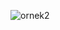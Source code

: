 ![ornek2](https://github.com/Batuhangokbudak/app_instagram/assets/120169258/0b1e6618-039c-427e-be15-facfd782b05f)


